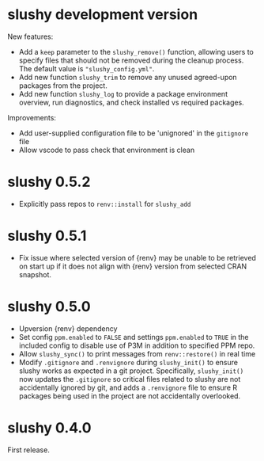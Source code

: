 # slushy development version

New features:

  - Add a `keep` parameter to the `slushy_remove()` function, allowing users to specify files that should not be removed during the cleanup process. The default value is `"slushy_config.yml"`.
  - Add new function `slushy_trim` to remove any unused agreed-upon packages from the project.
  - Add new function `slushy_log` to provide a package environment overview, run diagnostics, and check installed vs required packages.

Improvements:
  
  - Add user-supplied configuration file to be 'unignored' in the `gitignore` file
  - Allow vscode to pass check that environment is clean 

# slushy 0.5.2
- Explicitly pass repos to `renv::install` for `slushy_add`

# slushy 0.5.1
- Fix issue where selected version of {renv} may be unable to be retrieved on start up if it does not align with {renv} version from selected CRAN snapshot.

# slushy 0.5.0

- Upversion {renv} dependency
- Set config `ppm.enabled` to `FALSE` and settings `ppm.enabled` to `TRUE` in the included config to disable use of P3M in addition to specified PPM repo.
- Allow `slushy_sync()` to print messages from `renv::restore()` in real time
- Modify `.gitignore` and `.renvignore` during `slushy_init()` to ensure slushy works as expected in a git project. Specifically, `slushy_init()` now updates the `.gitignore` so critical files related to slushy are not accidentally ignored by git, and adds a `.renvignore` file to ensure R packages being used in the project are not accidentally overlooked.
 
# slushy 0.4.0

First release. 
